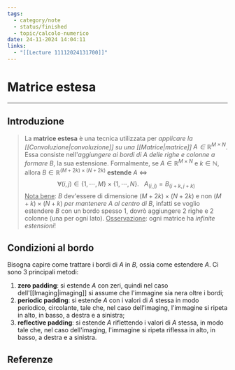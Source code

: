 ```yaml
---
tags:
  - category/note
  - status/finished
  - topic/calcolo-numerico
date: 24-11-2024 14:04:11
links:
  - "[[Lecture 11112024131700]]"
---
```

# Matrice estesa
---
## Introduzione
> La **matrice estesa** è una tecnica utilizzata per _applicare la [[Convoluzione|convoluzione]] su una [[Matrice|matrice]] $A \in \mathbb{R}^{M \times N}$_. Essa consiste nell'_aggiungere ai bordi di $A$ delle righe e colonne a formare $B$_, la sua estensione.
> Formalmente, se $A \in \mathbb{R}^{M \times N}$ e $k \in \mathbb{N}$, allora $B \in \mathbb{R}^{(M+2k) \times (N+2k)}$ **estende** $A$ $\iff$
> $$\forall (i, j) \in \{1, \cdots, M\} \times \{1, \cdots, N\}. \ \ \ A_{(i,j)} = B_{(i+k, j+k)}$$
> <u>Nota bene</u>: $B$ dev'essere di dimensione $(M + 2k) \times (N + 2k)$ e non $(M + k) \times (N + k)$ _per mantenere $A$ al centro di $B$_, infatti se voglio estendere $B$ con un bordo spesso $1$, dovrò aggiungere $2$ righe e $2$ colonne (una per ogni lato).
> <u>Osservazione</u>: ogni matrice ha _infinite estensioni_!

## Condizioni al bordo
Bisogna capire come trattare i bordi di $A$ in $B$, ossia come estendere $A$. Ci sono 3 principali metodi:
1. **zero padding**: si estende $A$ con zeri, quindi nel caso dell'[[Imaging|imaging]] si assume che l'immagine sia nera oltre i bordi;
2. **periodic padding**: si estende $A$ con i valori di $A$ stessa in modo periodico, circolante, tale che, nel caso dell'imaging, l'immagine si ripeta in alto, in basso, a destra e a sinistra;
3. **reflective padding**: si estende $A$ riflettendo i valori di $A$ stessa, in modo tale che, nel caso dell'imaging, l'immagine si ripeta riflessa in alto, in basso, a destra e a sinistra.

## Referenze